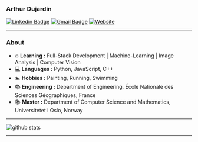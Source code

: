 


### Arthur Dujardin <img src="https://raw.githubusercontent.com/hjnilsson/country-flags/master/png250px/no.png" height=15px /> <img src="https://raw.githubusercontent.com/hjnilsson/country-flags/master/png250px/fr.png" height=15px />
[![Linkedin Badge](https://img.shields.io/badge/-arthurdujardin-blue?style=flat-square&logo=Linkedin&logoColor=white&link=https://www.linkedin.com/in/arthurdujardin//)](https://www.linkedin.com/in/arthur-dujardin-2a0659153/) [![Gmail Badge](https://img.shields.io/badge/-adujardin.contact@gmail.com-c14438?style=flat-square&logo=Gmail&logoColor=white&link=mailto:adujardin.contact@gmail.com)](mailto:adujardin.contact@gmail.com)
[![Website](https://img.shields.io/website?url=http%3A%2F%2Farthurdujardin.com)](https://arthurdujardin.com)

---------------------------------------------------------------------------------------------------------------------------------------------------------------------------------
### About

-  :fire: **Learning :** Full-Stack Development | Machine-Learning | Image Analysis | Computer Vision
-  :computer: **Languages :** Python, JavaScript, C++
-  :swimmer: **Hobbies :** Painting, Running, Swimming
-  :books: **Engineering :** Department of Engineering, École Nationale des Sciences Géographiques, France
-  :books: **Master :** Department of Computer Science and Mathematics, Universitetet i Oslo, Norway 

---------------------------------------------------------------------------------------------------------------------------------------------------------------------------------

![github stats](https://github-readme-stats.vercel.app/api?username=arthurdjn&show_icons=true)

---------------------------------------------------------------------------------------------------------------------------------------------------------------------------------
